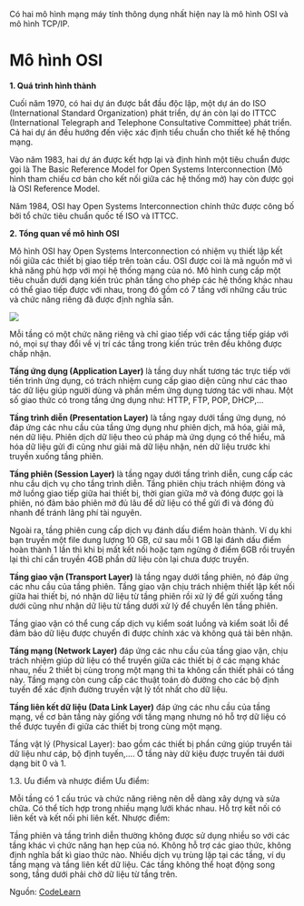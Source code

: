 
Có hai mô hình mạng máy tính thông dụng nhất hiện nay là mô hình OSI và mô hình TCP/IP.

# Mô hình OSI

__1. Quá trình hình thành__

Cuối năm 1970, có hai dự án được bắt đầu độc lập, một dự án do ISO (International Standard Organization) phát triển, dự án còn lại do ITTCC (International Telegraph and Telephone Consultative Committee) phát triển. Cả hai dự án đều hướng đến việc xác định tiểu chuẩn cho thiết kế hệ thống mạng.

Vào năm 1983, hai dự án được kết hợp lại và định hình một tiêu chuẩn được gọi là The Basic Reference Model for Open Systems Interconnection (Mô hình tham chiếu cơ bản cho kết nối giữa các hệ thống mở) hay còn được gọi là OSI Reference Model.

Năm 1984, OSI hay Open Systems Interconnection chính thức được công bố bởi tổ chức tiêu chuẩn quốc tế ISO và ITTCC.

__2. Tổng quan về mô hình OSI__

Mô hình OSI hay Open Systems Interconnection có nhiệm vụ thiết lập kết nối giữa các thiết bị giao tiếp trên toàn cầu. OSI được coi là mã nguồn mở vì khả năng phù hợp với mọi hệ thống mạng của nó. Mô hình cung cấp một tiêu chuẩn dưới dạng kiến trúc phân tầng cho phép các hệ thống khác nhau có thể giao tiếp được với nhau, trong đó gồm có 7 tầng với những cấu trúc và chức năng riêng đã được định nghĩa sẵn.

![](/pictures/OSI.jpg)

Mỗi tầng có một chức năng riêng và chỉ giao tiếp với các tầng tiếp giáp với nó, mọi sự thay đổi về vị trí các tầng trong kiến trúc trên đều không được chấp nhận.

__Tầng ứng dụng (Application Layer)__ là tầng duy nhất tương tác trực tiếp với tiến trình ứng dụng, có trách nhiệm cung cấp giao diện cũng như các thao tác dữ liệu giúp người dùng và phần mềm ứng dụng tương tác với nhau. Một số giao thức có trong tầng ứng dụng như: HTTP, FTP, POP, DHCP,…

__Tầng trình diễn (Presentation Layer)__ là tầng ngay dưới tầng ứng dụng, nó đáp ứng các nhu cầu của tầng ứng dụng như phiên dịch, mã hóa, giải mã, nén dữ liệu. Phiên dịch dữ liệu theo cú pháp mà ứng dụng có thể hiểu, mã hóa dữ liệu gửi đi cũng như giải mã dữ liệu nhận, nén dữ liệu trước khi truyền xuống tầng phiên.

__Tầng phiên (Session Layer)__ là tầng ngay dưới tầng trình diễn, cung cấp các nhu cầu dịch vụ cho tầng trình diễn. Tầng phiên chịu trách nhiệm đóng và mở luồng giao tiếp giữa hai thiết bị, thời gian giữa mở và đóng được gọi là phiên, nó đảm bảo phiên mở đủ lâu để dữ liệu có thể gửi đi và đóng đủ nhanh để tránh lãng phí tài nguyên.

Ngoài ra, tầng phiên cung cấp dịch vụ đánh dấu điểm hoàn thành. Ví dụ khi bạn truyền một file dung lượng 10 GB, cứ sau mỗi 1 GB lại đánh dấu điểm hoàn thành 1 lần thì khi bị mất kết nối hoặc tạm ngừng ở điểm 6GB rồi truyền lại thì chỉ cần truyền 4GB phần dữ liệu còn lại chưa được truyền.

__Tầng giao vận (Transport Layer)__ là tầng ngay dưới tầng phiên, nó đáp ứng các nhu cầu của tầng phiên. Tầng giao vận chịu trách nhiệm thiết lập kết nối giữa hai thiết bị, nó nhận dữ liệu từ tầng phiên rồi xử lý để gửi xuống tầng dưới cũng như nhận dữ liệu từ tầng dưới xử lý để chuyển lên tầng phiên.

Tầng giao vận có thể cung cấp dịch vụ kiểm soát luồng và kiểm soát lỗi để đảm bảo dữ liệu được chuyển đi được chính xác và không quá tải bên nhận.

__Tầng mạng (Network Layer)__ đáp ứng các nhu cầu của tầng giao vận, chịu trách nhiệm giúp dữ liệu có thể truyền giữa các thiết bị ở các mạng khác nhau, nếu 2 thiết bị cùng trong một mạng thì ta không cần thiết phải có tầng này. Tầng mạng còn cung cấp các thuật toán dò đường cho các bộ định tuyến để xác định đường truyền vật lý tốt nhất cho dữ liệu.

__Tầng liên kết dữ liệu (Data Link Layer)__ đáp ứng các nhu cầu của tầng mạng, về cơ bản tầng này giống với tầng mạng nhưng nó hỗ trợ dữ liệu có thể được tuyền đi giữa các thiết bị trong cùng một mạng.

Tầng vật lý (Physical Layer): bao gồm các thiết bị phần cứng giúp truyển tải dữ liệu như cáp, bộ định tuyến,…. Ở tầng này dữ kiệu được truyền tải dưới dạng bit 0 và 1.

1.3. Ưu điểm và nhược điểm
Ưu điểm:

Mỗi tầng có 1 cấu trúc và chức năng riêng nên dễ dàng xây dựng và sửa chữa.
Có thể tích hợp trong nhiều mạng lưới khác nhau.
Hỗ trợ kết nối có liên kết và kết nối phi liên kết.
Nhược điểm:

Tầng phiên và tầng trình diễn thường không được sử dụng nhiều so với các tầng khác vì chức năng hạn hẹp của nó.
Không hỗ trợ các giao thức, không định nghĩa bất kì giao thức nào.
Nhiều dịch vụ trùng lặp tại các tầng, ví dụ tầng mạng và tầng liên kết dữ liệu.
Các tầng không thể hoạt động song song, tầng dưới phải chờ dữ liệu từ tầng trên.

Nguồn: [CodeLearn](https://codelearn.io/sharing/so-sanh-osi-va-tcpip)